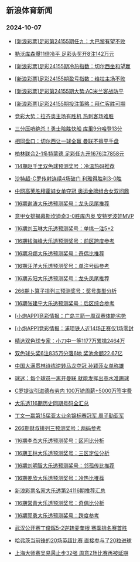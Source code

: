 ## 新浪体育新闻 
### 2024-10-07

+ [[新浪彩票]足彩第24155期任九：大巴黎有望不败](https://sports.sina.com.cn/l/2024-10-06/doc-incrqihw9451843.shtml)

+ [勒沃库森爆11倍冷平 足彩头奖开8注142万元](https://sports.sina.com.cn/l/2024-10-06/doc-incrqiia5833140.shtml)

+ [[新浪彩票]足彩24155期冷热指数：切尔西坐和望赢](https://sports.sina.com.cn/l/2024-10-06/doc-incrqihw9453741.shtml)

+ [[新浪彩票]足彩24155期盈亏指数：维拉主场不败](https://sports.sina.com.cn/l/2024-10-06/doc-incrqihw9453149.shtml)

+ [[新浪彩票]足彩第24155期大势:AC米兰客战防平](https://sports.sina.com.cn/l/2024-10-06/doc-incrqihy6227824.shtml)

+ [[新浪彩票]足彩24155期投注策略：拜仁客胜可期](https://sports.sina.com.cn/l/2024-10-06/doc-incrqiie2615078.shtml)

+ [竞彩大势：拉齐奥主场有胜机 热刺客场难胜](https://sports.sina.com.cn/l/2024-10-06/doc-incrqiia5833814.shtml)

+ [三分压哨绝杀！勇士险胜快船 库里9分哈登13分](https://sports.sina.com.cn/basketball/nba/2024-10-06/doc-incrqtwy2453195.shtml)

+ [相同盘口：切尔西让一球全赢 曼联不擅平手盘](https://sports.sina.com.cn/l/2024-10-06/doc-incrqpqu9338584.shtml)

+ [柏林联合2-1多特蒙德 足彩任九开1676注7858元](https://sports.sina.com.cn/l/2024-10-06/doc-incrqpqy5755560.shtml)

+ [114期赵千里双色球预测奖号：冷温热码推荐](https://sports.sina.com.cn/l/2024-10-06/doc-incrqtwu6010954.shtml)

+ [沙特超-C罗传射连续4场破门 利雅得胜利3-0胜](https://sports.sina.com.cn/global/others/2024-10-06/doc-incrqpqu9334492.shtml)

+ [中网高芙胜穆霍娃女单夺冠 奥运金牌组合女双问鼎](https://sports.sina.com.cn/tennis/wta/2024-10-06/doc-incrrrav2322475.shtml)

+ [116期谢涛大乐透预测奖号：龙头凤尾推荐](https://sports.sina.com.cn/l/2024-10-06/doc-incrqyew2343516.shtml)

+ [意甲女排揭幕斯坎迪奇3-0胜库内奥 安特罗波娃MVP](https://sports.sina.com.cn/others/volleyball/2024-10-06/doc-incrqpqu9331193.shtml)

+ [116期刘玉琳大乐透预测奖号：单挑一注5+2](https://sports.sina.com.cn/l/2024-10-06/doc-incrqyez3028030.shtml)

+ [116期钱海峰大乐透预测奖号：前区跨度参考](https://sports.sina.com.cn/l/2024-10-06/doc-incrqyew2343384.shtml)

+ [116期冯娜大乐透预测奖号：奇偶比推荐](https://sports.sina.com.cn/l/2024-10-06/doc-incrqyez3027897.shtml)

+ [116期汪洋大乐透预测奖号：单注号码参考](https://sports.sina.com.cn/l/2024-10-06/doc-incrqyeu5565994.shtml)

+ [116期苏阳大乐透预测奖号：龙头凤尾推荐](https://sports.sina.com.cn/l/2024-10-06/doc-incrqyeq9141244.shtml)

+ [266期卜算子排列三预测奖号：奖号类型分析](https://sports.sina.com.cn/l/2024-10-06/doc-incrqyew2339457.shtml)

+ [116期张建宁大乐透预测奖号：后区综合参考](https://sports.sina.com.cn/l/2024-10-06/doc-incrqyfc2675315.shtml)

+ [[小炮APP]竞彩情报：广岛三箭一周双赛体能劣势](https://sports.sina.com.cn/l/2024-10-06/doc-incrqpqu9345963.shtml)

+ [[小炮APP]竞彩情报：浦项铁人近14场正赛仅1场零封](https://sports.sina.com.cn/l/2024-10-06/doc-incrqpra2520171.shtml)

+ [精选双色球专家：小刀中一等1177万累擒2464万](https://sports.sina.com.cn/l/2024-10-06/doc-incrqpra2522665.shtml)

+ [双色球头奖6注835万分落6地 奖池余额22.67亿](https://sports.sina.com.cn/l/2024-10-06/doc-incrrraw9107495.shtml)

+ [中国大满贯林诗栋逆转马龙夺冠 孙颖莎女单称雄](https://sports.sina.com.cn/others/pingpang/2024-10-06/doc-incrrraw9103482.shtml)

+ [球迷：每个球员一离开曼联 就能发挥出高水准踢球](https://sports.sina.com.cn/g/pl/2024-10-06/doc-incrrenx2901085.shtml)

+ [C罗提议引进德布劳内 100万镑周薪+5000万签字费](https://sports.sina.com.cn/global/others/2024-10-06/doc-incrrenx2901330.shtml)

+ [大乐透116期历史同期号码全汇总](https://sports.sina.com.cn/l/2024-10-06/doc-incrqyex6252306.shtml)

+ [丁文一赢第15届亚太业余锦标赛冠军 周子勤亚军](https://sports.sina.com.cn/golf/pgatour/2024-10-06/doc-incrrepa9327856.shtml)

+ [266期财叔排列三预测奖号：两码参考](https://sports.sina.com.cn/l/2024-10-06/doc-incrqyew2339237.shtml)

+ [116期李杰大乐透预测奖号：区间比分析](https://sports.sina.com.cn/l/2024-10-06/doc-incrqyeu5565906.shtml)

+ [116期王林大乐透预测奖号：三区定位分析](https://sports.sina.com.cn/l/2024-10-06/doc-incrqyeu5565401.shtml)

+ [116期刘明智大乐透预测奖号：邻孤传比推荐](https://sports.sina.com.cn/l/2024-10-06/doc-incrqyfc2675618.shtml)

+ [116期姜欣大乐透预测奖号：冷热比推荐](https://sports.sina.com.cn/l/2024-10-06/doc-incrqyew2343238.shtml)

+ [新浪彩票名家大乐透第24116期推荐汇总](https://sports.sina.com.cn/l/2024-10-06/doc-incrrenv6123088.shtml)

+ [116期常青大乐透预测奖号：奇偶比分析](https://sports.sina.com.cn/l/2024-10-06/doc-incrqyeu5566129.shtml)

+ [116期郭勇大乐透预测奖号：跨度参考](https://sports.sina.com.cn/l/2024-10-06/doc-incrqyeu5565751.shtml)

+ [武汉公开赛丁俊晖5-2逆转麦奎根 赛季排名赛首胜](https://sports.sina.com.cn/others/snooker/2024-10-06/doc-incrrrav2336592.shtml)

+ [哈弗茨当前锋的20场英超比赛 直接参与了20粒进球](https://sports.sina.com.cn/g/pl/2024-10-06/doc-incrrepa9325684.shtml)

+ [上海大师赛吴易昺止步32强 周意2场比赛再被延期](https://sports.sina.com.cn/tennis/china/2024-10-06/doc-incrrraw9110523.shtml)

